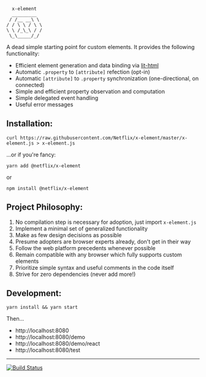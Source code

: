```
  x-element
  _________
 / /__ __\ \
/ / \ \ / \ \
\ \ /_\_\ / /
 \_\_____/_/

```

A dead simple starting point for custom elements. It provides the following functionality:

- Efficient element generation and data binding via [lit-html](https://lit.dev)
- Automatic `.property` to `[attribute]` refection (opt-in)
- Automatic `[attribute]` to `.property` synchronization (one-directional, on connected)
- Simple and efficient property observation and computation
- Simple delegated event handling
- Useful error messages

## Installation:

```
curl https://raw.githubusercontent.com/Netflix/x-element/master/x-element.js > x-element.js
```

...or if you're fancy:

```
yarn add @netflix/x-element
```
or 
```
npm install @netflix/x-element
```

## Project Philosophy:

1. No compilation step is necessary for adoption, just import `x-element.js`
2. Implement a minimal set of generalized functionality
3. Make as few design decisions as possible
4. Presume adopters are browser experts already, don't get in their way
5. Follow the web platform precedents whenever possible
6. Remain compatible with any browser which fully supports custom elements
7. Prioritize simple syntax and useful comments in the code itself
8. Strive for zero dependencies (never add more!)

## Development:

```
yarn install && yarn start
```

Then...
* http://localhost:8080
* http://localhost:8080/demo
* http://localhost:8080/demo/react
* http://localhost:8080/test

---

[![Build Status](https://travis-ci.com/Netflix/x-element.svg?branch=master)](https://travis-ci.com/Netflix/x-element)
